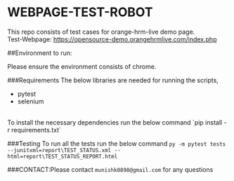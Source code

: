 # WEBPAGE-TEST-ROBOT
This repo consists of test cases for orange-hrm-live demo page.
<br/> 
Test-Webpage: https://opensource-demo.orangehrmlive.com/index.php

##Environment to run:

Please ensure the environment consists of chrome.

###Requirements
The below libraries are needed for running the scripts,
* pytest
* selenium
<br/> 
To install the necessary dependencies run the below command
`pip install -r requirements.txt`

###Testing
To run all the tests run the below command
`py -m pytest tests --junitxml=report\TEST_STATUS.xml --html=report\TEST_STATUS_REPORT.html`


###CONTACT:Please contact `munishk0898@gmail.com` for any questions